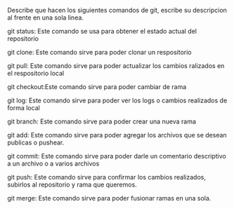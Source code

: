Describe que hacen los siguientes comandos de git, escribe su descripcion al frente en una sola linea.

git status: Este comando se usa para obtener el estado actual del repositorio

git clone: Este comando sirve para poder clonar un respositorio

git pull: Este comando sirve para poder actualizar los cambios ralizados en el respositorio local

git checkout:Este comando sirve para poder cambiar de rama

git log: Este comando sirve para poder ver los logs o cambios realizados de forma local

git branch: Este comando sirve para poder crear una nueva rama

git add: Este comando sirve para poder agregar los archivos que se desean publicas o pushear.

git commit: Este comando sirve para poder darle un comentario descriptivo a un archivo o a varios archivos

git push: Este comando sirve para confirmar los cambios realizados, subirlos al repositorio y rama que queremos.

git merge: Este comando sirve para poder fusionar ramas en una sola.
